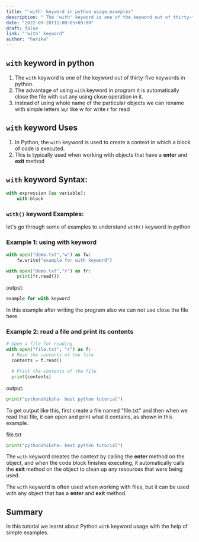 ```yaml
---
title: "'with' keyword in python usage,examples"
description: " The 'with' keyword is one of the keyword out of thirty-five keywords in python"
date: "2022-09-20T11:00:05+09:00"
draft: false
link: "'with' keyword"
author: "harika"
---
```


## `with` keyword in python

1. The `with` keyword is one of the keyword out of thirty-five keywords in python.
2. The advantage of using `with` keyword in program it is automatically close the file with out any using close operation in it.
3. instead of using whole name of the particular objects we can rename with simple letters w,r like
w for write
r for read
 
## `with` keyword Uses

1. In Python, the `with` keyword is used to create a context in which a block of code is executed.
2. This is typically used when working with objects that have a __enter__ and __exit__ method


## `with` keyword Syntax:

```python
with expression [as variable]:
    with-block
```

### `with()` keyword Examples:

let's go through some of examples to understand `with()` keyword in python

### Example 1: using with keyword

```python
with open("demo.txt","w") as fw:
    fw.write("example for with keyword")

with open("demo.txt","r") as fr:
    print(fr.read())
```

output:

```python
example for with keyword
```
In this example after writing the program also we can not use close the file here.

### Example 2: read a file and print its contents 

```python
# Open a file for reading
with open("file.txt", "r") as f:
  # Read the contents of the file
  contents = f.read()

  # Print the contents of the file
  print(contents)
```

output:
```python
print("pythonshiksha- best python tutorial")
```
To get output like this, first create a file named "file.txt" and then when we read that file, it can open and print what it contains, as shown in this example. 

file.txt  
```python
print("pythonshiksha- best python tutorial")
```

The `with` keyword creates the context by calling the __enter__ method on the object, and when the code block finishes executing, it automatically calls the __exit__ method on the object to clean up any resources that were being used. 

The `with` keyword is often used when working with files, but it can be used with any object that has a __enter__ and __exit__ method.

## Summary
In this tutorial we learnt about Python `with` keyword usage with the help of simple examples.